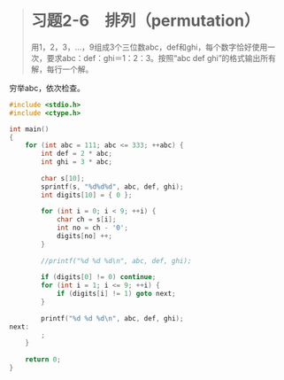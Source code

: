 > # 习题2-6　排列（permutation）
> 
> 用1，2，3，…，9组成3个三位数abc，def和ghi，每个数字恰好使用一次，要求abc：def：ghi＝1：2：3。按照“abc def ghi”的格式输出所有解，每行一个解。

穷举abc，依次检查。

```C++
#include <stdio.h>
#include <ctype.h>

int main()
{
	for (int abc = 111; abc <= 333; ++abc) {
		int def = 2 * abc;
		int ghi = 3 * abc;
		
		char s[10];
		sprintf(s, "%d%d%d", abc, def, ghi);
		int digits[10] = { 0 };
		
		for (int i = 0; i < 9; ++i) {
			char ch = s[i];
			int no = ch - '0';
			digits[no] ++;
		}
		
		//printf("%d %d %d\n", abc, def, ghi);
		
		if (digits[0] != 0) continue;
		for (int i = 1; i <= 9; ++i) {
			if (digits[i] != 1) goto next;
		}
		
		printf("%d %d %d\n", abc, def, ghi);
next:
		;
	}
	
	return 0;
}

```
